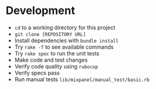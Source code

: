 # Development

- `cd` to a working directory for this project
- `git clone [REPOSITORY URL]`
- Install dependencies with `bundle install`
- Try `rake -T` to see available commands
- Try `rake spec` to run the unit tests
- Make code and test changes
- Verify code quality using `rubocop`
- Verify specs pass
- Run manual tests `lib/mixpanel/manual_test/basic.rb`
